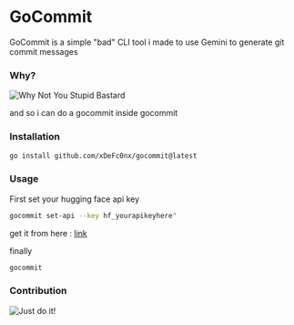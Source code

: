 
# GoCommit

GoCommit is a simple "bad" CLI tool i made to use Gemini to generate git commit messages

### Why? 
![Why Not You Stupid Bastard](https://i.imgflip.com/6h29mw.jpg)


and so i can do a gocommit inside gocommit
### Installation
```bash
go install github.com/xDeFc0nx/gocommit@latest
```

### Usage
First set your hugging face api key

```bash
gocommit set-api --key hf_yourapikeyhere"
```
get it from here : [link](https://huggingface.co/settings/tokens)

finally
```bash
gocommit
```
### Contribution

![Just do it!](https://i.imgflip.com/9gyc7l.jpg)
